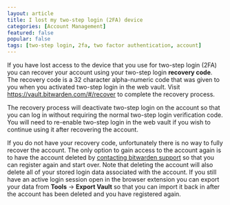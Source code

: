 ```yaml
---
layout: article
title: I lost my two-step login (2FA) device
categories: [Account Management]
featured: false
popular: false
tags: [two-step login, 2fa, two factor authentication, account]
---
```


If you have lost access to the device that you use for two-step login (2FA) you can recover your account using your two-step login **recovery code**. The recovery code is a 32 character alpha-numeric code that was given to you when you activated two-step login in the web vault. Visit <https://vault.bitwarden.com/#/recover> to complete the recovery process.

The recovery process will deactivate two-step login on the account so that you can log in without requiring the normal two-step login verification code. You will need to re-enable two-step login in the web vault if you wish to continue using it after recovering the account.

If you do not have your recovery code, unfortunately there is no way to fully recover the account. The only option to gain access to the account again is to have the account deleted by [contacting bitwarden support](https://bitwarden.com/contact) so that you can register again and start over. Note that deleting the account will also delete all of your stored login data associated with the account. If you still have an active login session open in the browser extension you can export your data from **Tools** -> **Export Vault** so that you can import it back in after the account has been deleted and you have registered again.